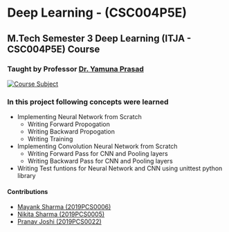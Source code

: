 # Deep Learning - (CSC004P5E)
## M.Tech Semester 3 Deep Learning (ITJA - CSC004P5E) Course 
### Taught by Professor [Dr. Yamuna Prasad](https://iitjammu.ac.in/faculty-page/~yamunaprasad)

[![Course Subject](https://img.shields.io/badge/Completed-yes-green.svg?style=flat&logo=appveyor)](https://github.com/mayank1101/Advance-Data-Structures-and-Algorithms-CSL-006P1M-/actions?query=workflow%3A%22C%2FC%2B%2B+WorkFlow%22)

### In this project following concepts were learned
* Implementing Neural Network from Scratch
  * Writing Forward Propogation
  * Writing Backward Propogation
  * Writing Training
* Implementing Convolution Neural Network from Scratch
  * Writing Forward Pass for CNN and Pooling layers
  * Writing Backward Pass for CNN and Pooling layers
* Writing Test funtions for Neural Network and CNN using unittest python library

#### Contributions

* [Mayank Sharma (2019PCS0006)](https://github.com/mayank1101) 
* [Nikita Sharma (2019PCS0005)](https://github.com/nikitasharma9010)
* [Pranav Joshi (2019PCS0022)](https://github.com/PranavJoshi1)
